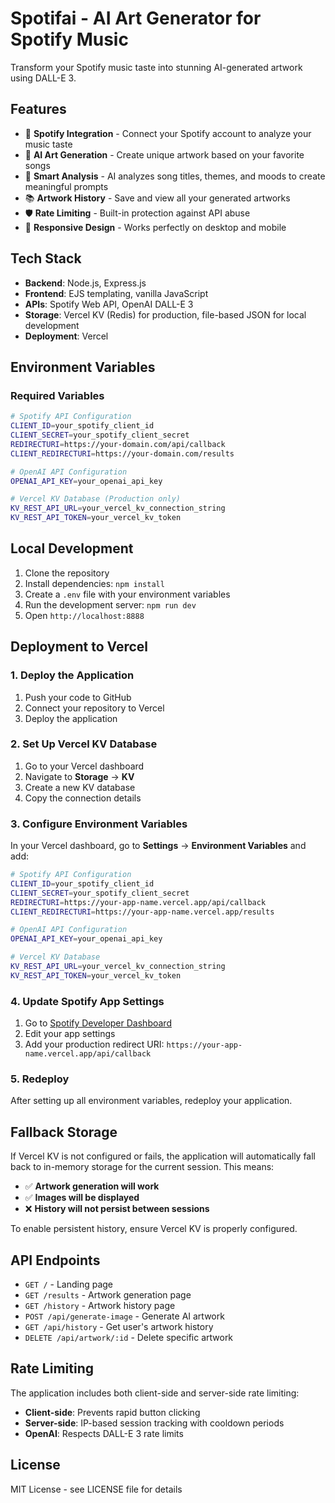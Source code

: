 # Spotifai - AI Art Generator for Spotify Music

Transform your Spotify music taste into stunning AI-generated artwork using DALL-E 3.

## Features

- 🎵 **Spotify Integration** - Connect your Spotify account to analyze your music taste
- 🎨 **AI Art Generation** - Create unique artwork based on your favorite songs
- 🧠 **Smart Analysis** - AI analyzes song titles, themes, and moods to create meaningful prompts
- 📚 **Artwork History** - Save and view all your generated artworks
- 🛡️ **Rate Limiting** - Built-in protection against API abuse
- 📱 **Responsive Design** - Works perfectly on desktop and mobile

## Tech Stack

- **Backend**: Node.js, Express.js
- **Frontend**: EJS templating, vanilla JavaScript
- **APIs**: Spotify Web API, OpenAI DALL-E 3
- **Storage**: Vercel KV (Redis) for production, file-based JSON for local development
- **Deployment**: Vercel

## Environment Variables

### Required Variables
```bash
# Spotify API Configuration
CLIENT_ID=your_spotify_client_id
CLIENT_SECRET=your_spotify_client_secret
REDIRECTURI=https://your-domain.com/api/callback
CLIENT_REDIRECTURI=https://your-domain.com/results

# OpenAI API Configuration
OPENAI_API_KEY=your_openai_api_key

# Vercel KV Database (Production only)
KV_REST_API_URL=your_vercel_kv_connection_string
KV_REST_API_TOKEN=your_vercel_kv_token
```

## Local Development

1. Clone the repository
2. Install dependencies: `npm install`
3. Create a `.env` file with your environment variables
4. Run the development server: `npm run dev`
5. Open `http://localhost:8888`

## Deployment to Vercel

### 1. Deploy the Application
1. Push your code to GitHub
2. Connect your repository to Vercel
3. Deploy the application

### 2. Set Up Vercel KV Database
1. Go to your Vercel dashboard
2. Navigate to **Storage** → **KV**
3. Create a new KV database
4. Copy the connection details

### 3. Configure Environment Variables
In your Vercel dashboard, go to **Settings** → **Environment Variables** and add:

```bash
# Spotify API Configuration
CLIENT_ID=your_spotify_client_id
CLIENT_SECRET=your_spotify_client_secret
REDIRECTURI=https://your-app-name.vercel.app/api/callback
CLIENT_REDIRECTURI=https://your-app-name.vercel.app/results

# OpenAI API Configuration
OPENAI_API_KEY=your_openai_api_key

# Vercel KV Database
KV_REST_API_URL=your_vercel_kv_connection_string
KV_REST_API_TOKEN=your_vercel_kv_token
```

### 4. Update Spotify App Settings
1. Go to [Spotify Developer Dashboard](https://developer.spotify.com/dashboard)
2. Edit your app settings
3. Add your production redirect URI: `https://your-app-name.vercel.app/api/callback`

### 5. Redeploy
After setting up all environment variables, redeploy your application.

## Fallback Storage

If Vercel KV is not configured or fails, the application will automatically fall back to in-memory storage for the current session. This means:
- ✅ **Artwork generation will work**
- ✅ **Images will be displayed**
- ❌ **History will not persist between sessions**

To enable persistent history, ensure Vercel KV is properly configured.

## API Endpoints

- `GET /` - Landing page
- `GET /results` - Artwork generation page
- `GET /history` - Artwork history page
- `POST /api/generate-image` - Generate AI artwork
- `GET /api/history` - Get user's artwork history
- `DELETE /api/artwork/:id` - Delete specific artwork

## Rate Limiting

The application includes both client-side and server-side rate limiting:
- **Client-side**: Prevents rapid button clicking
- **Server-side**: IP-based session tracking with cooldown periods
- **OpenAI**: Respects DALL-E 3 rate limits

## License

MIT License - see LICENSE file for details
